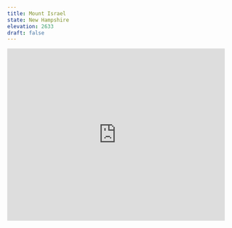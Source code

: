 ```yaml
---
title: Mount Israel 
state: New Hampshire
elevation: 2633
draft: false
---
```

<iframe class="alltrails" src="https://www.alltrails.com/widget/trail/us/new-hampshire/mount-israel-via-wentworth-trail?u=i&sh=q5vqbr" width="100%" height="400" frameborder="0" scrolling="no" marginheight="0" marginwidth="0" title="AllTrails: Trail Guides and Maps for Hiking, Camping, and Running"></iframe>
